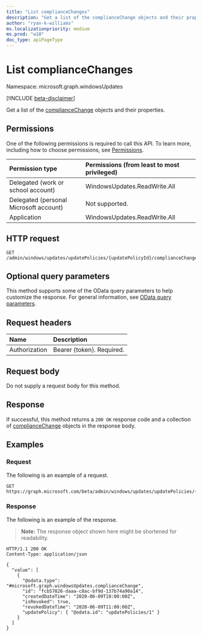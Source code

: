 ```yaml
---
title: "List complianceChanges"
description: "Get a list of the complianceChange objects and their properties."
author: "ryan-k-williams"
ms.localizationpriority: medium
ms.prod: "w10"
doc_type: apiPageType
---
```


# List complianceChanges
Namespace: microsoft.graph.windowsUpdates

[!INCLUDE [beta-disclaimer](../../includes/beta-disclaimer.md)]

Get a list of the [complianceChange](../resources/windowsupdates-compliancechange.md) objects and their properties.

## Permissions
One of the following permissions is required to call this API. To learn more, including how to choose permissions, see [Permissions](/graph/permissions-reference).

|Permission type|Permissions (from least to most privileged)|
|:---|:---|
|Delegated (work or school account)|WindowsUpdates.ReadWrite.All|
|Delegated (personal Microsoft account)|Not supported.|
|Application|WindowsUpdates.ReadWrite.All|

## HTTP request

<!-- {
  "blockType": "ignored"
}
-->
``` http
GET /admin/windows/updates/updatePolicies/{updatePolicyId}/complianceChanges
```

## Optional query parameters
This method supports some of the OData query parameters to help customize the response. For general information, see [OData query parameters](/graph/query-parameters).

## Request headers
|Name|Description|
|:---|:---|
|Authorization|Bearer {token}. Required.|

## Request body
Do not supply a request body for this method.

## Response

If successful, this method returns a `200 OK` response code and a collection of [complianceChange](../resources/windowsupdates-compliancechange.md) objects in the response body.

## Examples

### Request
The following is an example of a request.
<!-- {
  "blockType": "request",
  "name": "list_compliancechange"
}
-->
``` http
GET https://graph.microsoft.com/beta/admin/windows/updates/updatePolicies/{updatePolicyId}/complianceChanges
```

### Response
The following is an example of the response.
>**Note:** The response object shown here might be shortened for readability.
<!-- {
  "blockType": "response",
  "truncated": true,
  "@odata.type": "Collection(microsoft.graph.windowsUpdates.complianceChange)"
}
-->
``` http
HTTP/1.1 200 OK
Content-Type: application/json

{
  "value": [
    {
      "@odata.type": "#microsoft.graph.windowsUpdates.complianceChange",
      "id": "fcb57826-daaa-c8ac-bf9d-137b74a90a14",
      "createdDateTime": "2020-06-09T10:00:00Z",
      "isRevoked": true,
      "revokedDateTime": "2020-06-09T11:00:00Z",
      "updatePolicy": { "@odata.id": "updatePolicies/1" }
    }
  ]
}
```
